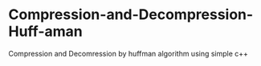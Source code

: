 # Compression-and-Decompression-Huff-aman
Compression and Decomression by huffman algorithm using simple c++
